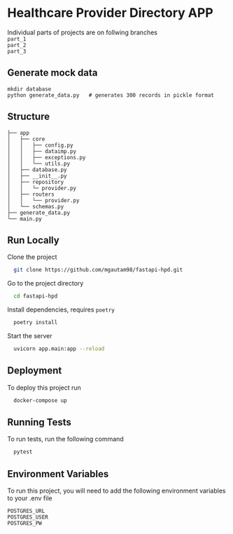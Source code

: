 
# Healthcare Provider Directory APP

Individual parts of projects are on follwing branches      
`part_1`  
`part_2`  
`part_3`  

## Generate mock data
```
mkdir database
python generate_data.py   # generates 300 records in pickle format
```

## Structure
```
├── app
│   ├── core
│   │   ├── config.py
│   │   ├── dataimp.py
│   │   ├── exceptions.py
│   │   └── utils.py
│   ├── database.py
│   ├── __init__.py
│   ├── repository
│   │   └─ provider.py
│   ├── routers
│   │   └── provider.py
│   └── schemas.py
├── generate_data.py
└── main.py
```

## Run Locally

Clone the project

```bash
  git clone https://github.com/mgautam98/fastapi-hpd.git
```

Go to the project directory

```bash
  cd fastapi-hpd
```

Install dependencies, requires `poetry`

```bash
  poetry install
```

Start the server

```bash
  uvicorn app.main:app --reload
```

  
## Deployment

To deploy this project run

```bash
  docker-compose up
```


## Running Tests

To run tests, run the following command

```bash
  pytest
```

  
## Environment Variables

To run this project, you will need to add the following environment variables to your .env file

`POSTGRES_URL`  
`POSTGRES_USER`  
`POSTGRES_PW`  


<!-- 
## API Reference

#### Get all providers

```http
  GET /api/provider
```

| Parameter | Type     | Description                |
| :-------- | :------- | :------------------------- |
| `skip` | `int` | Number of records to skip |
| `limit` | `int` | Number of records to get |

#### Get provider

```http
  GET /api/provider/${id}
```

| Parameter | Type     | Description                       |
| :-------- | :------- | :-------------------------------- |
| `id`      | `UUID` | **Required**. Id of item to fetch |
 -->
